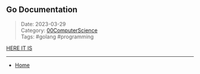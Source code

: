 ## Go Documentation
 
>Date: 2023-03-29  
>Category: [00ComputerScience](links/00ComputerScience.md)  
>Tags: #golang #programming  

[HERE IT IS](https://go.dev/doc/#learning)

---
- [Home](https://heartthymes.github.io)